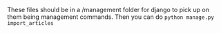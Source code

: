 These files should be in a /management folder for django to pick up on them being management commands.
Then you can do `python manage.py import_articles`
